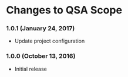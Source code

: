 # Changes to QSA Scope

### 1.0.1 (January 24, 2017)

- Update project configuration

### 1.0.0 (October 13, 2016)

- Initial release
